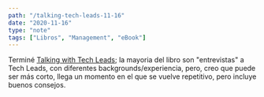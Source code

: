 ```yaml
---
path: "/talking-tech-leads-11-16"
date: "2020-11-16"
type: "note"
tags: ["Libros", "Management", "eBook"]
---
```


Terminé [Talking with Tech Leads](/note/talking-tech-leads); la mayoria del libro son "entrevistas" a Tech Leads, con diferentes backgrounds/experiencia, pero, creo que puede ser más corto, llega un momento en el que se vuelve repetitivo, pero incluye buenos consejos.
